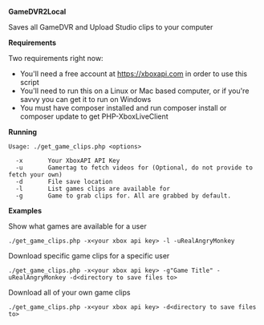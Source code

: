 **GameDVR2Local**

Saves all GameDVR and Upload Studio clips to your computer

**Requirements**

Two requirements right now:

  * You'll need a free account at https://xboxapi.com in order to use this script
  * You'll need to run this on a Linux or Mac based computer, or if you're savvy you can get it to run on Windows
  * You must have composer installed and run composer install or composer update to get PHP-XboxLiveClient

**Running**

```
Usage: ./get_game_clips.php <options>

  -x       Your XboxAPI API Key
  -u       Gamertag to fetch videos for (Optional, do not provide to fetch your own)
  -d       File save location
  -l       List games clips are available for
  -g       Game to grab clips for. All are grabbed by default.
```

**Examples**

Show what games are available for a user

```
./get_game_clips.php -x<your xbox api key> -l -uRealAngryMonkey
```

Download specific game clips for a specific user

```
./get_game_clips.php -x<your xbox api key> -g"Game Title" -uRealAngryMonkey -d<directory to save files to>
```

Download all of your own game clips

```
./get_game_clips.php -x<your xbox api key> -d<directory to save files to>
```
